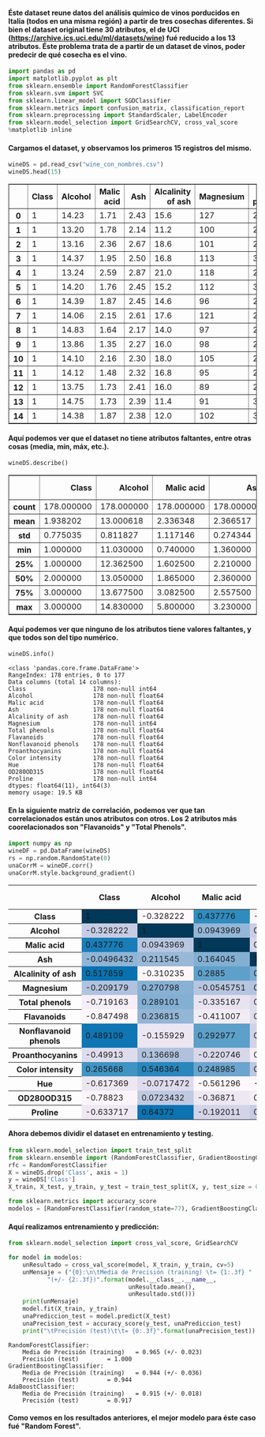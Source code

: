 
#### Éste dataset reune datos del análisis químico de vinos porducidos en Italia (todos en una misma región) a partir de tres cosechas diferentes. Si bien el dataset original tiene 30 atributos, el de UCI (https://archive.ics.uci.edu/ml/datasets/wine) fué reducido a los 13 atributos. Éste problema trata de a partir de un dataset de vinos, poder predecir de qué cosecha es el vino.


```python
import pandas as pd
import matplotlib.pyplot as plt
from sklearn.ensemble import RandomForestClassifier
from sklearn.svm import SVC
from sklearn.linear_model import SGDClassifier
from sklearn.metrics import confusion_matrix, classification_report
from sklearn.preprocessing import StandardScaler, LabelEncoder
from sklearn.model_selection import GridSearchCV, cross_val_score
%matplotlib inline
```

#### Cargamos el dataset, y observamos los primeros 15 registros del mismo.


```python
wineDS = pd.read_csv("wine_con_nombres.csv")
wineDS.head(15)
```




<div>
<style scoped>
    .dataframe tbody tr th:only-of-type {
        vertical-align: middle;
    }

    .dataframe tbody tr th {
        vertical-align: top;
    }

    .dataframe thead th {
        text-align: right;
    }
</style>
<table border="1" class="dataframe">
  <thead>
    <tr style="text-align: right;">
      <th></th>
      <th>Class</th>
      <th>Alcohol</th>
      <th>Malic acid</th>
      <th>Ash</th>
      <th>Alcalinity of ash</th>
      <th>Magnesium</th>
      <th>Total phenols</th>
      <th>Flavanoids</th>
      <th>Nonflavanoid phenols</th>
      <th>Proanthocyanins</th>
      <th>Color intensity</th>
      <th>Hue</th>
      <th>OD280OD315</th>
      <th>Proline</th>
    </tr>
  </thead>
  <tbody>
    <tr>
      <th>0</th>
      <td>1</td>
      <td>14.23</td>
      <td>1.71</td>
      <td>2.43</td>
      <td>15.6</td>
      <td>127</td>
      <td>2.80</td>
      <td>3.06</td>
      <td>0.28</td>
      <td>2.29</td>
      <td>5.64</td>
      <td>1.04</td>
      <td>3.92</td>
      <td>1065</td>
    </tr>
    <tr>
      <th>1</th>
      <td>1</td>
      <td>13.20</td>
      <td>1.78</td>
      <td>2.14</td>
      <td>11.2</td>
      <td>100</td>
      <td>2.65</td>
      <td>2.76</td>
      <td>0.26</td>
      <td>1.28</td>
      <td>4.38</td>
      <td>1.05</td>
      <td>3.40</td>
      <td>1050</td>
    </tr>
    <tr>
      <th>2</th>
      <td>1</td>
      <td>13.16</td>
      <td>2.36</td>
      <td>2.67</td>
      <td>18.6</td>
      <td>101</td>
      <td>2.80</td>
      <td>3.24</td>
      <td>0.30</td>
      <td>2.81</td>
      <td>5.68</td>
      <td>1.03</td>
      <td>3.17</td>
      <td>1185</td>
    </tr>
    <tr>
      <th>3</th>
      <td>1</td>
      <td>14.37</td>
      <td>1.95</td>
      <td>2.50</td>
      <td>16.8</td>
      <td>113</td>
      <td>3.85</td>
      <td>3.49</td>
      <td>0.24</td>
      <td>2.18</td>
      <td>7.80</td>
      <td>0.86</td>
      <td>3.45</td>
      <td>1480</td>
    </tr>
    <tr>
      <th>4</th>
      <td>1</td>
      <td>13.24</td>
      <td>2.59</td>
      <td>2.87</td>
      <td>21.0</td>
      <td>118</td>
      <td>2.80</td>
      <td>2.69</td>
      <td>0.39</td>
      <td>1.82</td>
      <td>4.32</td>
      <td>1.04</td>
      <td>2.93</td>
      <td>735</td>
    </tr>
    <tr>
      <th>5</th>
      <td>1</td>
      <td>14.20</td>
      <td>1.76</td>
      <td>2.45</td>
      <td>15.2</td>
      <td>112</td>
      <td>3.27</td>
      <td>3.39</td>
      <td>0.34</td>
      <td>1.97</td>
      <td>6.75</td>
      <td>1.05</td>
      <td>2.85</td>
      <td>1450</td>
    </tr>
    <tr>
      <th>6</th>
      <td>1</td>
      <td>14.39</td>
      <td>1.87</td>
      <td>2.45</td>
      <td>14.6</td>
      <td>96</td>
      <td>2.50</td>
      <td>2.52</td>
      <td>0.30</td>
      <td>1.98</td>
      <td>5.25</td>
      <td>1.02</td>
      <td>3.58</td>
      <td>1290</td>
    </tr>
    <tr>
      <th>7</th>
      <td>1</td>
      <td>14.06</td>
      <td>2.15</td>
      <td>2.61</td>
      <td>17.6</td>
      <td>121</td>
      <td>2.60</td>
      <td>2.51</td>
      <td>0.31</td>
      <td>1.25</td>
      <td>5.05</td>
      <td>1.06</td>
      <td>3.58</td>
      <td>1295</td>
    </tr>
    <tr>
      <th>8</th>
      <td>1</td>
      <td>14.83</td>
      <td>1.64</td>
      <td>2.17</td>
      <td>14.0</td>
      <td>97</td>
      <td>2.80</td>
      <td>2.98</td>
      <td>0.29</td>
      <td>1.98</td>
      <td>5.20</td>
      <td>1.08</td>
      <td>2.85</td>
      <td>1045</td>
    </tr>
    <tr>
      <th>9</th>
      <td>1</td>
      <td>13.86</td>
      <td>1.35</td>
      <td>2.27</td>
      <td>16.0</td>
      <td>98</td>
      <td>2.98</td>
      <td>3.15</td>
      <td>0.22</td>
      <td>1.85</td>
      <td>7.22</td>
      <td>1.01</td>
      <td>3.55</td>
      <td>1045</td>
    </tr>
    <tr>
      <th>10</th>
      <td>1</td>
      <td>14.10</td>
      <td>2.16</td>
      <td>2.30</td>
      <td>18.0</td>
      <td>105</td>
      <td>2.95</td>
      <td>3.32</td>
      <td>0.22</td>
      <td>2.38</td>
      <td>5.75</td>
      <td>1.25</td>
      <td>3.17</td>
      <td>1510</td>
    </tr>
    <tr>
      <th>11</th>
      <td>1</td>
      <td>14.12</td>
      <td>1.48</td>
      <td>2.32</td>
      <td>16.8</td>
      <td>95</td>
      <td>2.20</td>
      <td>2.43</td>
      <td>0.26</td>
      <td>1.57</td>
      <td>5.00</td>
      <td>1.17</td>
      <td>2.82</td>
      <td>1280</td>
    </tr>
    <tr>
      <th>12</th>
      <td>1</td>
      <td>13.75</td>
      <td>1.73</td>
      <td>2.41</td>
      <td>16.0</td>
      <td>89</td>
      <td>2.60</td>
      <td>2.76</td>
      <td>0.29</td>
      <td>1.81</td>
      <td>5.60</td>
      <td>1.15</td>
      <td>2.90</td>
      <td>1320</td>
    </tr>
    <tr>
      <th>13</th>
      <td>1</td>
      <td>14.75</td>
      <td>1.73</td>
      <td>2.39</td>
      <td>11.4</td>
      <td>91</td>
      <td>3.10</td>
      <td>3.69</td>
      <td>0.43</td>
      <td>2.81</td>
      <td>5.40</td>
      <td>1.25</td>
      <td>2.73</td>
      <td>1150</td>
    </tr>
    <tr>
      <th>14</th>
      <td>1</td>
      <td>14.38</td>
      <td>1.87</td>
      <td>2.38</td>
      <td>12.0</td>
      <td>102</td>
      <td>3.30</td>
      <td>3.64</td>
      <td>0.29</td>
      <td>2.96</td>
      <td>7.50</td>
      <td>1.20</td>
      <td>3.00</td>
      <td>1547</td>
    </tr>
  </tbody>
</table>
</div>



#### Aquí podemos ver que el dataset no tiene atributos faltantes, entre otras cosas (media, mín, máx, etc.). 


```python
wineDS.describe()
```




<div>
<style scoped>
    .dataframe tbody tr th:only-of-type {
        vertical-align: middle;
    }

    .dataframe tbody tr th {
        vertical-align: top;
    }

    .dataframe thead th {
        text-align: right;
    }
</style>
<table border="1" class="dataframe">
  <thead>
    <tr style="text-align: right;">
      <th></th>
      <th>Class</th>
      <th>Alcohol</th>
      <th>Malic acid</th>
      <th>Ash</th>
      <th>Alcalinity of ash</th>
      <th>Magnesium</th>
      <th>Total phenols</th>
      <th>Flavanoids</th>
      <th>Nonflavanoid phenols</th>
      <th>Proanthocyanins</th>
      <th>Color intensity</th>
      <th>Hue</th>
      <th>OD280OD315</th>
      <th>Proline</th>
    </tr>
  </thead>
  <tbody>
    <tr>
      <th>count</th>
      <td>178.000000</td>
      <td>178.000000</td>
      <td>178.000000</td>
      <td>178.000000</td>
      <td>178.000000</td>
      <td>178.000000</td>
      <td>178.000000</td>
      <td>178.000000</td>
      <td>178.000000</td>
      <td>178.000000</td>
      <td>178.000000</td>
      <td>178.000000</td>
      <td>178.000000</td>
      <td>178.000000</td>
    </tr>
    <tr>
      <th>mean</th>
      <td>1.938202</td>
      <td>13.000618</td>
      <td>2.336348</td>
      <td>2.366517</td>
      <td>19.494944</td>
      <td>99.741573</td>
      <td>2.295112</td>
      <td>2.029270</td>
      <td>0.361854</td>
      <td>1.590899</td>
      <td>5.058090</td>
      <td>0.957449</td>
      <td>2.611685</td>
      <td>746.893258</td>
    </tr>
    <tr>
      <th>std</th>
      <td>0.775035</td>
      <td>0.811827</td>
      <td>1.117146</td>
      <td>0.274344</td>
      <td>3.339564</td>
      <td>14.282484</td>
      <td>0.625851</td>
      <td>0.998859</td>
      <td>0.124453</td>
      <td>0.572359</td>
      <td>2.318286</td>
      <td>0.228572</td>
      <td>0.709990</td>
      <td>314.907474</td>
    </tr>
    <tr>
      <th>min</th>
      <td>1.000000</td>
      <td>11.030000</td>
      <td>0.740000</td>
      <td>1.360000</td>
      <td>10.600000</td>
      <td>70.000000</td>
      <td>0.980000</td>
      <td>0.340000</td>
      <td>0.130000</td>
      <td>0.410000</td>
      <td>1.280000</td>
      <td>0.480000</td>
      <td>1.270000</td>
      <td>278.000000</td>
    </tr>
    <tr>
      <th>25%</th>
      <td>1.000000</td>
      <td>12.362500</td>
      <td>1.602500</td>
      <td>2.210000</td>
      <td>17.200000</td>
      <td>88.000000</td>
      <td>1.742500</td>
      <td>1.205000</td>
      <td>0.270000</td>
      <td>1.250000</td>
      <td>3.220000</td>
      <td>0.782500</td>
      <td>1.937500</td>
      <td>500.500000</td>
    </tr>
    <tr>
      <th>50%</th>
      <td>2.000000</td>
      <td>13.050000</td>
      <td>1.865000</td>
      <td>2.360000</td>
      <td>19.500000</td>
      <td>98.000000</td>
      <td>2.355000</td>
      <td>2.135000</td>
      <td>0.340000</td>
      <td>1.555000</td>
      <td>4.690000</td>
      <td>0.965000</td>
      <td>2.780000</td>
      <td>673.500000</td>
    </tr>
    <tr>
      <th>75%</th>
      <td>3.000000</td>
      <td>13.677500</td>
      <td>3.082500</td>
      <td>2.557500</td>
      <td>21.500000</td>
      <td>107.000000</td>
      <td>2.800000</td>
      <td>2.875000</td>
      <td>0.437500</td>
      <td>1.950000</td>
      <td>6.200000</td>
      <td>1.120000</td>
      <td>3.170000</td>
      <td>985.000000</td>
    </tr>
    <tr>
      <th>max</th>
      <td>3.000000</td>
      <td>14.830000</td>
      <td>5.800000</td>
      <td>3.230000</td>
      <td>30.000000</td>
      <td>162.000000</td>
      <td>3.880000</td>
      <td>5.080000</td>
      <td>0.660000</td>
      <td>3.580000</td>
      <td>13.000000</td>
      <td>1.710000</td>
      <td>4.000000</td>
      <td>1680.000000</td>
    </tr>
  </tbody>
</table>
</div>



#### Aquí podemos ver que ninguno de los atributos tiene valores faltantes, y que todos son del tipo numérico.


```python
wineDS.info()
```

    <class 'pandas.core.frame.DataFrame'>
    RangeIndex: 178 entries, 0 to 177
    Data columns (total 14 columns):
    Class                   178 non-null int64
    Alcohol                 178 non-null float64
    Malic acid              178 non-null float64
    Ash                     178 non-null float64
    Alcalinity of ash       178 non-null float64
    Magnesium               178 non-null int64
    Total phenols           178 non-null float64
    Flavanoids              178 non-null float64
    Nonflavanoid phenols    178 non-null float64
    Proanthocyanins         178 non-null float64
    Color intensity         178 non-null float64
    Hue                     178 non-null float64
    OD280OD315              178 non-null float64
    Proline                 178 non-null int64
    dtypes: float64(11), int64(3)
    memory usage: 19.5 KB
    

#### En la siguiente matriz de correlación, podemos ver que tan correlacionados están unos atributos con otros. Los 2 atributos más coorelacionados son "Flavanoids" y "Total Phenols". 


```python
import numpy as np
wineDF = pd.DataFrame(wineDS)
rs = np.random.RandomState(0)
unaCorrM = wineDF.corr()
unaCorrM.style.background_gradient()
```




<style  type="text/css" >
    #T_48b9f730_eb91_11e8_a49f_9eb6d0674055row0_col0 {
            background-color:  #023858;
        }    #T_48b9f730_eb91_11e8_a49f_9eb6d0674055row0_col1 {
            background-color:  #fff7fb;
        }    #T_48b9f730_eb91_11e8_a49f_9eb6d0674055row0_col2 {
            background-color:  #308cbe;
        }    #T_48b9f730_eb91_11e8_a49f_9eb6d0674055row0_col3 {
            background-color:  #fcf4fa;
        }    #T_48b9f730_eb91_11e8_a49f_9eb6d0674055row0_col4 {
            background-color:  #2685bb;
        }    #T_48b9f730_eb91_11e8_a49f_9eb6d0674055row0_col5 {
            background-color:  #faf2f8;
        }    #T_48b9f730_eb91_11e8_a49f_9eb6d0674055row0_col6 {
            background-color:  #fff7fb;
        }    #T_48b9f730_eb91_11e8_a49f_9eb6d0674055row0_col7 {
            background-color:  #fff7fb;
        }    #T_48b9f730_eb91_11e8_a49f_9eb6d0674055row0_col8 {
            background-color:  #2685bb;
        }    #T_48b9f730_eb91_11e8_a49f_9eb6d0674055row0_col9 {
            background-color:  #fff7fb;
        }    #T_48b9f730_eb91_11e8_a49f_9eb6d0674055row0_col10 {
            background-color:  #6ba5cd;
        }    #T_48b9f730_eb91_11e8_a49f_9eb6d0674055row0_col11 {
            background-color:  #fff7fb;
        }    #T_48b9f730_eb91_11e8_a49f_9eb6d0674055row0_col12 {
            background-color:  #fff7fb;
        }    #T_48b9f730_eb91_11e8_a49f_9eb6d0674055row0_col13 {
            background-color:  #fff7fb;
        }    #T_48b9f730_eb91_11e8_a49f_9eb6d0674055row1_col0 {
            background-color:  #c6cce3;
        }    #T_48b9f730_eb91_11e8_a49f_9eb6d0674055row1_col1 {
            background-color:  #023858;
        }    #T_48b9f730_eb91_11e8_a49f_9eb6d0674055row1_col2 {
            background-color:  #94b6d7;
        }    #T_48b9f730_eb91_11e8_a49f_9eb6d0674055row1_col3 {
            background-color:  #cacee5;
        }    #T_48b9f730_eb91_11e8_a49f_9eb6d0674055row1_col4 {
            background-color:  #f1ebf5;
        }    #T_48b9f730_eb91_11e8_a49f_9eb6d0674055row1_col5 {
            background-color:  #94b6d7;
        }    #T_48b9f730_eb91_11e8_a49f_9eb6d0674055row1_col6 {
            background-color:  #4897c4;
        }    #T_48b9f730_eb91_11e8_a49f_9eb6d0674055row1_col7 {
            background-color:  #4897c4;
        }    #T_48b9f730_eb91_11e8_a49f_9eb6d0674055row1_col8 {
            background-color:  #d1d2e6;
        }    #T_48b9f730_eb91_11e8_a49f_9eb6d0674055row1_col9 {
            background-color:  #93b5d6;
        }    #T_48b9f730_eb91_11e8_a49f_9eb6d0674055row1_col10 {
            background-color:  #187cb6;
        }    #T_48b9f730_eb91_11e8_a49f_9eb6d0674055row1_col11 {
            background-color:  #b3c3de;
        }    #T_48b9f730_eb91_11e8_a49f_9eb6d0674055row1_col12 {
            background-color:  #7bacd1;
        }    #T_48b9f730_eb91_11e8_a49f_9eb6d0674055row1_col13 {
            background-color:  #056aa6;
        }    #T_48b9f730_eb91_11e8_a49f_9eb6d0674055row2_col0 {
            background-color:  #197db7;
        }    #T_48b9f730_eb91_11e8_a49f_9eb6d0674055row2_col1 {
            background-color:  #b9c6e0;
        }    #T_48b9f730_eb91_11e8_a49f_9eb6d0674055row2_col2 {
            background-color:  #023858;
        }    #T_48b9f730_eb91_11e8_a49f_9eb6d0674055row2_col3 {
            background-color:  #d7d6e9;
        }    #T_48b9f730_eb91_11e8_a49f_9eb6d0674055row2_col4 {
            background-color:  #71a8ce;
        }    #T_48b9f730_eb91_11e8_a49f_9eb6d0674055row2_col5 {
            background-color:  #e4e1ef;
        }    #T_48b9f730_eb91_11e8_a49f_9eb6d0674055row2_col6 {
            background-color:  #d6d6e9;
        }    #T_48b9f730_eb91_11e8_a49f_9eb6d0674055row2_col7 {
            background-color:  #d3d4e7;
        }    #T_48b9f730_eb91_11e8_a49f_9eb6d0674055row2_col8 {
            background-color:  #60a1ca;
        }    #T_48b9f730_eb91_11e8_a49f_9eb6d0674055row2_col9 {
            background-color:  #dfddec;
        }    #T_48b9f730_eb91_11e8_a49f_9eb6d0674055row2_col10 {
            background-color:  #71a8ce;
        }    #T_48b9f730_eb91_11e8_a49f_9eb6d0674055row2_col11 {
            background-color:  #faf3f9;
        }    #T_48b9f730_eb91_11e8_a49f_9eb6d0674055row2_col12 {
            background-color:  #d3d4e7;
        }    #T_48b9f730_eb91_11e8_a49f_9eb6d0674055row2_col13 {
            background-color:  #c9cee4;
        }    #T_48b9f730_eb91_11e8_a49f_9eb6d0674055row3_col0 {
            background-color:  #8fb4d6;
        }    #T_48b9f730_eb91_11e8_a49f_9eb6d0674055row3_col1 {
            background-color:  #99b8d8;
        }    #T_48b9f730_eb91_11e8_a49f_9eb6d0674055row3_col2 {
            background-color:  #83afd3;
        }    #T_48b9f730_eb91_11e8_a49f_9eb6d0674055row3_col3 {
            background-color:  #023858;
        }    #T_48b9f730_eb91_11e8_a49f_9eb6d0674055row3_col4 {
            background-color:  #3b92c1;
        }    #T_48b9f730_eb91_11e8_a49f_9eb6d0674055row3_col5 {
            background-color:  #8fb4d6;
        }    #T_48b9f730_eb91_11e8_a49f_9eb6d0674055row3_col6 {
            background-color:  #76aad0;
        }    #T_48b9f730_eb91_11e8_a49f_9eb6d0674055row3_col7 {
            background-color:  #69a5cc;
        }    #T_48b9f730_eb91_11e8_a49f_9eb6d0674055row3_col8 {
            background-color:  #80aed2;
        }    #T_48b9f730_eb91_11e8_a49f_9eb6d0674055row3_col9 {
            background-color:  #b3c3de;
        }    #T_48b9f730_eb91_11e8_a49f_9eb6d0674055row3_col10 {
            background-color:  #6da6cd;
        }    #T_48b9f730_eb91_11e8_a49f_9eb6d0674055row3_col11 {
            background-color:  #b4c4df;
        }    #T_48b9f730_eb91_11e8_a49f_9eb6d0674055row3_col12 {
            background-color:  #8bb2d4;
        }    #T_48b9f730_eb91_11e8_a49f_9eb6d0674055row3_col13 {
            background-color:  #67a4cc;
        }    #T_48b9f730_eb91_11e8_a49f_9eb6d0674055row4_col0 {
            background-color:  #0872b1;
        }    #T_48b9f730_eb91_11e8_a49f_9eb6d0674055row4_col1 {
            background-color:  #fdf5fa;
        }    #T_48b9f730_eb91_11e8_a49f_9eb6d0674055row4_col2 {
            background-color:  #5ea0ca;
        }    #T_48b9f730_eb91_11e8_a49f_9eb6d0674055row4_col3 {
            background-color:  #7bacd1;
        }    #T_48b9f730_eb91_11e8_a49f_9eb6d0674055row4_col4 {
            background-color:  #023858;
        }    #T_48b9f730_eb91_11e8_a49f_9eb6d0674055row4_col5 {
            background-color:  #e9e5f1;
        }    #T_48b9f730_eb91_11e8_a49f_9eb6d0674055row4_col6 {
            background-color:  #d4d4e8;
        }    #T_48b9f730_eb91_11e8_a49f_9eb6d0674055row4_col7 {
            background-color:  #cacee5;
        }    #T_48b9f730_eb91_11e8_a49f_9eb6d0674055row4_col8 {
            background-color:  #4a98c5;
        }    #T_48b9f730_eb91_11e8_a49f_9eb6d0674055row4_col9 {
            background-color:  #dbdaeb;
        }    #T_48b9f730_eb91_11e8_a49f_9eb6d0674055row4_col10 {
            background-color:  #adc1dd;
        }    #T_48b9f730_eb91_11e8_a49f_9eb6d0674055row4_col11 {
            background-color:  #d9d8ea;
        }    #T_48b9f730_eb91_11e8_a49f_9eb6d0674055row4_col12 {
            background-color:  #c4cbe3;
        }    #T_48b9f730_eb91_11e8_a49f_9eb6d0674055row4_col13 {
            background-color:  #ede8f3;
        }    #T_48b9f730_eb91_11e8_a49f_9eb6d0674055row5_col0 {
            background-color:  #b0c2de;
        }    #T_48b9f730_eb91_11e8_a49f_9eb6d0674055row5_col1 {
            background-color:  #88b1d4;
        }    #T_48b9f730_eb91_11e8_a49f_9eb6d0674055row5_col2 {
            background-color:  #b7c5df;
        }    #T_48b9f730_eb91_11e8_a49f_9eb6d0674055row5_col3 {
            background-color:  #b3c3de;
        }    #T_48b9f730_eb91_11e8_a49f_9eb6d0674055row5_col4 {
            background-color:  #d1d2e6;
        }    #T_48b9f730_eb91_11e8_a49f_9eb6d0674055row5_col5 {
            background-color:  #023858;
        }    #T_48b9f730_eb91_11e8_a49f_9eb6d0674055row5_col6 {
            background-color:  #5ea0ca;
        }    #T_48b9f730_eb91_11e8_a49f_9eb6d0674055row5_col7 {
            background-color:  #549cc7;
        }    #T_48b9f730_eb91_11e8_a49f_9eb6d0674055row5_col8 {
            background-color:  #e0dded;
        }    #T_48b9f730_eb91_11e8_a49f_9eb6d0674055row5_col9 {
            background-color:  #78abd0;
        }    #T_48b9f730_eb91_11e8_a49f_9eb6d0674055row5_col10 {
            background-color:  #7eadd1;
        }    #T_48b9f730_eb91_11e8_a49f_9eb6d0674055row5_col11 {
            background-color:  #96b6d7;
        }    #T_48b9f730_eb91_11e8_a49f_9eb6d0674055row5_col12 {
            background-color:  #7dacd1;
        }    #T_48b9f730_eb91_11e8_a49f_9eb6d0674055row5_col13 {
            background-color:  #358fc0;
        }    #T_48b9f730_eb91_11e8_a49f_9eb6d0674055row6_col0 {
            background-color:  #f5eef6;
        }    #T_48b9f730_eb91_11e8_a49f_9eb6d0674055row6_col1 {
            background-color:  #83afd3;
        }    #T_48b9f730_eb91_11e8_a49f_9eb6d0674055row6_col2 {
            background-color:  #e7e3f0;
        }    #T_48b9f730_eb91_11e8_a49f_9eb6d0674055row6_col3 {
            background-color:  #dedcec;
        }    #T_48b9f730_eb91_11e8_a49f_9eb6d0674055row6_col4 {
            background-color:  #f2ecf5;
        }    #T_48b9f730_eb91_11e8_a49f_9eb6d0674055row6_col5 {
            background-color:  #a7bddb;
        }    #T_48b9f730_eb91_11e8_a49f_9eb6d0674055row6_col6 {
            background-color:  #023858;
        }    #T_48b9f730_eb91_11e8_a49f_9eb6d0674055row6_col7 {
            background-color:  #034b76;
        }    #T_48b9f730_eb91_11e8_a49f_9eb6d0674055row6_col8 {
            background-color:  #f7f0f7;
        }    #T_48b9f730_eb91_11e8_a49f_9eb6d0674055row6_col9 {
            background-color:  #0872b1;
        }    #T_48b9f730_eb91_11e8_a49f_9eb6d0674055row6_col10 {
            background-color:  #bdc8e1;
        }    #T_48b9f730_eb91_11e8_a49f_9eb6d0674055row6_col11 {
            background-color:  #2c89bd;
        }    #T_48b9f730_eb91_11e8_a49f_9eb6d0674055row6_col12 {
            background-color:  #046198;
        }    #T_48b9f730_eb91_11e8_a49f_9eb6d0674055row6_col13 {
            background-color:  #1b7eb7;
        }    #T_48b9f730_eb91_11e8_a49f_9eb6d0674055row7_col0 {
            background-color:  #fff7fb;
        }    #T_48b9f730_eb91_11e8_a49f_9eb6d0674055row7_col1 {
            background-color:  #93b5d6;
        }    #T_48b9f730_eb91_11e8_a49f_9eb6d0674055row7_col2 {
            background-color:  #f1ebf4;
        }    #T_48b9f730_eb91_11e8_a49f_9eb6d0674055row7_col3 {
            background-color:  #e0deed;
        }    #T_48b9f730_eb91_11e8_a49f_9eb6d0674055row7_col4 {
            background-color:  #f6eff7;
        }    #T_48b9f730_eb91_11e8_a49f_9eb6d0674055row7_col5 {
            background-color:  #abbfdc;
        }    #T_48b9f730_eb91_11e8_a49f_9eb6d0674055row7_col6 {
            background-color:  #034d79;
        }    #T_48b9f730_eb91_11e8_a49f_9eb6d0674055row7_col7 {
            background-color:  #023858;
        }    #T_48b9f730_eb91_11e8_a49f_9eb6d0674055row7_col8 {
            background-color:  #fff7fb;
        }    #T_48b9f730_eb91_11e8_a49f_9eb6d0674055row7_col9 {
            background-color:  #056dab;
        }    #T_48b9f730_eb91_11e8_a49f_9eb6d0674055row7_col10 {
            background-color:  #d5d5e8;
        }    #T_48b9f730_eb91_11e8_a49f_9eb6d0674055row7_col11 {
            background-color:  #1278b4;
        }    #T_48b9f730_eb91_11e8_a49f_9eb6d0674055row7_col12 {
            background-color:  #04588a;
        }    #T_48b9f730_eb91_11e8_a49f_9eb6d0674055row7_col13 {
            background-color:  #1c7fb8;
        }    #T_48b9f730_eb91_11e8_a49f_9eb6d0674055row8_col0 {
            background-color:  #0f76b3;
        }    #T_48b9f730_eb91_11e8_a49f_9eb6d0674055row8_col1 {
            background-color:  #ebe6f2;
        }    #T_48b9f730_eb91_11e8_a49f_9eb6d0674055row8_col2 {
            background-color:  #5c9fc9;
        }    #T_48b9f730_eb91_11e8_a49f_9eb6d0674055row8_col3 {
            background-color:  #d2d2e7;
        }    #T_48b9f730_eb91_11e8_a49f_9eb6d0674055row8_col4 {
            background-color:  #589ec8;
        }    #T_48b9f730_eb91_11e8_a49f_9eb6d0674055row8_col5 {
            background-color:  #fff7fb;
        }    #T_48b9f730_eb91_11e8_a49f_9eb6d0674055row8_col6 {
            background-color:  #e5e1ef;
        }    #T_48b9f730_eb91_11e8_a49f_9eb6d0674055row8_col7 {
            background-color:  #e3e0ee;
        }    #T_48b9f730_eb91_11e8_a49f_9eb6d0674055row8_col8 {
            background-color:  #023858;
        }    #T_48b9f730_eb91_11e8_a49f_9eb6d0674055row8_col9 {
            background-color:  #f2ecf5;
        }    #T_48b9f730_eb91_11e8_a49f_9eb6d0674055row8_col10 {
            background-color:  #8eb3d5;
        }    #T_48b9f730_eb91_11e8_a49f_9eb6d0674055row8_col11 {
            background-color:  #d7d6e9;
        }    #T_48b9f730_eb91_11e8_a49f_9eb6d0674055row8_col12 {
            background-color:  #e5e1ef;
        }    #T_48b9f730_eb91_11e8_a49f_9eb6d0674055row8_col13 {
            background-color:  #dcdaeb;
        }    #T_48b9f730_eb91_11e8_a49f_9eb6d0674055row9_col0 {
            background-color:  #dedcec;
        }    #T_48b9f730_eb91_11e8_a49f_9eb6d0674055row9_col1 {
            background-color:  #afc1dd;
        }    #T_48b9f730_eb91_11e8_a49f_9eb6d0674055row9_col2 {
            background-color:  #d8d7e9;
        }    #T_48b9f730_eb91_11e8_a49f_9eb6d0674055row9_col3 {
            background-color:  #f3edf5;
        }    #T_48b9f730_eb91_11e8_a49f_9eb6d0674055row9_col4 {
            background-color:  #e2dfee;
        }    #T_48b9f730_eb91_11e8_a49f_9eb6d0674055row9_col5 {
            background-color:  #9fbad9;
        }    #T_48b9f730_eb91_11e8_a49f_9eb6d0674055row9_col6 {
            background-color:  #056ba9;
        }    #T_48b9f730_eb91_11e8_a49f_9eb6d0674055row9_col7 {
            background-color:  #05659f;
        }    #T_48b9f730_eb91_11e8_a49f_9eb6d0674055row9_col8 {
            background-color:  #eee9f3;
        }    #T_48b9f730_eb91_11e8_a49f_9eb6d0674055row9_col9 {
            background-color:  #023858;
        }    #T_48b9f730_eb91_11e8_a49f_9eb6d0674055row9_col10 {
            background-color:  #b7c5df;
        }    #T_48b9f730_eb91_11e8_a49f_9eb6d0674055row9_col11 {
            background-color:  #549cc7;
        }    #T_48b9f730_eb91_11e8_a49f_9eb6d0674055row9_col12 {
            background-color:  #0c74b2;
        }    #T_48b9f730_eb91_11e8_a49f_9eb6d0674055row9_col13 {
            background-color:  #4697c4;
        }    #T_48b9f730_eb91_11e8_a49f_9eb6d0674055row10_col0 {
            background-color:  #4094c3;
        }    #T_48b9f730_eb91_11e8_a49f_9eb6d0674055row10_col1 {
            background-color:  #2987bc;
        }    #T_48b9f730_eb91_11e8_a49f_9eb6d0674055row10_col2 {
            background-color:  #6ba5cd;
        }    #T_48b9f730_eb91_11e8_a49f_9eb6d0674055row10_col3 {
            background-color:  #bcc7e1;
        }    #T_48b9f730_eb91_11e8_a49f_9eb6d0674055row10_col4 {
            background-color:  #b9c6e0;
        }    #T_48b9f730_eb91_11e8_a49f_9eb6d0674055row10_col5 {
            background-color:  #abbfdc;
        }    #T_48b9f730_eb91_11e8_a49f_9eb6d0674055row10_col6 {
            background-color:  #a2bcda;
        }    #T_48b9f730_eb91_11e8_a49f_9eb6d0674055row10_col7 {
            background-color:  #a9bfdc;
        }    #T_48b9f730_eb91_11e8_a49f_9eb6d0674055row10_col8 {
            background-color:  #8cb3d5;
        }    #T_48b9f730_eb91_11e8_a49f_9eb6d0674055row10_col9 {
            background-color:  #bbc7e0;
        }    #T_48b9f730_eb91_11e8_a49f_9eb6d0674055row10_col10 {
            background-color:  #023858;
        }    #T_48b9f730_eb91_11e8_a49f_9eb6d0674055row10_col11 {
            background-color:  #f6eff7;
        }    #T_48b9f730_eb91_11e8_a49f_9eb6d0674055row10_col12 {
            background-color:  #dbdaeb;
        }    #T_48b9f730_eb91_11e8_a49f_9eb6d0674055row10_col13 {
            background-color:  #4c99c5;
        }    #T_48b9f730_eb91_11e8_a49f_9eb6d0674055row11_col0 {
            background-color:  #ede7f2;
        }    #T_48b9f730_eb91_11e8_a49f_9eb6d0674055row11_col1 {
            background-color:  #dddbec;
        }    #T_48b9f730_eb91_11e8_a49f_9eb6d0674055row11_col2 {
            background-color:  #fff7fb;
        }    #T_48b9f730_eb91_11e8_a49f_9eb6d0674055row11_col3 {
            background-color:  #fff7fb;
        }    #T_48b9f730_eb91_11e8_a49f_9eb6d0674055row11_col4 {
            background-color:  #eee8f3;
        }    #T_48b9f730_eb91_11e8_a49f_9eb6d0674055row11_col5 {
            background-color:  #d1d2e6;
        }    #T_48b9f730_eb91_11e8_a49f_9eb6d0674055row11_col6 {
            background-color:  #2484ba;
        }    #T_48b9f730_eb91_11e8_a49f_9eb6d0674055row11_col7 {
            background-color:  #056faf;
        }    #T_48b9f730_eb91_11e8_a49f_9eb6d0674055row11_col8 {
            background-color:  #e0deed;
        }    #T_48b9f730_eb91_11e8_a49f_9eb6d0674055row11_col9 {
            background-color:  #65a3cb;
        }    #T_48b9f730_eb91_11e8_a49f_9eb6d0674055row11_col10 {
            background-color:  #fff7fb;
        }    #T_48b9f730_eb91_11e8_a49f_9eb6d0674055row11_col11 {
            background-color:  #023858;
        }    #T_48b9f730_eb91_11e8_a49f_9eb6d0674055row11_col12 {
            background-color:  #056fae;
        }    #T_48b9f730_eb91_11e8_a49f_9eb6d0674055row11_col13 {
            background-color:  #63a2cb;
        }    #T_48b9f730_eb91_11e8_a49f_9eb6d0674055row12_col0 {
            background-color:  #faf3f9;
        }    #T_48b9f730_eb91_11e8_a49f_9eb6d0674055row12_col1 {
            background-color:  #bfc9e1;
        }    #T_48b9f730_eb91_11e8_a49f_9eb6d0674055row12_col2 {
            background-color:  #ede7f2;
        }    #T_48b9f730_eb91_11e8_a49f_9eb6d0674055row12_col3 {
            background-color:  #f4eef6;
        }    #T_48b9f730_eb91_11e8_a49f_9eb6d0674055row12_col4 {
            background-color:  #eee8f3;
        }    #T_48b9f730_eb91_11e8_a49f_9eb6d0674055row12_col5 {
            background-color:  #ced0e6;
        }    #T_48b9f730_eb91_11e8_a49f_9eb6d0674055row12_col6 {
            background-color:  #04629a;
        }    #T_48b9f730_eb91_11e8_a49f_9eb6d0674055row12_col7 {
            background-color:  #045788;
        }    #T_48b9f730_eb91_11e8_a49f_9eb6d0674055row12_col8 {
            background-color:  #fcf4fa;
        }    #T_48b9f730_eb91_11e8_a49f_9eb6d0674055row12_col9 {
            background-color:  #2182b9;
        }    #T_48b9f730_eb91_11e8_a49f_9eb6d0674055row12_col10 {
            background-color:  #f6eff7;
        }    #T_48b9f730_eb91_11e8_a49f_9eb6d0674055row12_col11 {
            background-color:  #0c74b2;
        }    #T_48b9f730_eb91_11e8_a49f_9eb6d0674055row12_col12 {
            background-color:  #023858;
        }    #T_48b9f730_eb91_11e8_a49f_9eb6d0674055row12_col13 {
            background-color:  #4c99c5;
        }    #T_48b9f730_eb91_11e8_a49f_9eb6d0674055row13_col0 {
            background-color:  #eee8f3;
        }    #T_48b9f730_eb91_11e8_a49f_9eb6d0674055row13_col1 {
            background-color:  #0c74b2;
        }    #T_48b9f730_eb91_11e8_a49f_9eb6d0674055row13_col2 {
            background-color:  #d3d4e7;
        }    #T_48b9f730_eb91_11e8_a49f_9eb6d0674055row13_col3 {
            background-color:  #c6cce3;
        }    #T_48b9f730_eb91_11e8_a49f_9eb6d0674055row13_col4 {
            background-color:  #fff7fb;
        }    #T_48b9f730_eb91_11e8_a49f_9eb6d0674055row13_col5 {
            background-color:  #6ba5cd;
        }    #T_48b9f730_eb91_11e8_a49f_9eb6d0674055row13_col6 {
            background-color:  #157ab5;
        }    #T_48b9f730_eb91_11e8_a49f_9eb6d0674055row13_col7 {
            background-color:  #0f76b3;
        }    #T_48b9f730_eb91_11e8_a49f_9eb6d0674055row13_col8 {
            background-color:  #e7e3f0;
        }    #T_48b9f730_eb91_11e8_a49f_9eb6d0674055row13_col9 {
            background-color:  #5a9ec9;
        }    #T_48b9f730_eb91_11e8_a49f_9eb6d0674055row13_col10 {
            background-color:  #5c9fc9;
        }    #T_48b9f730_eb91_11e8_a49f_9eb6d0674055row13_col11 {
            background-color:  #65a3cb;
        }    #T_48b9f730_eb91_11e8_a49f_9eb6d0674055row13_col12 {
            background-color:  #3b92c1;
        }    #T_48b9f730_eb91_11e8_a49f_9eb6d0674055row13_col13 {
            background-color:  #023858;
        }</style>  
<table id="T_48b9f730_eb91_11e8_a49f_9eb6d0674055" > 
<thead>    <tr> 
        <th class="blank level0" ></th> 
        <th class="col_heading level0 col0" >Class</th> 
        <th class="col_heading level0 col1" >Alcohol</th> 
        <th class="col_heading level0 col2" >Malic acid</th> 
        <th class="col_heading level0 col3" >Ash</th> 
        <th class="col_heading level0 col4" >Alcalinity of ash</th> 
        <th class="col_heading level0 col5" >Magnesium</th> 
        <th class="col_heading level0 col6" >Total phenols</th> 
        <th class="col_heading level0 col7" >Flavanoids</th> 
        <th class="col_heading level0 col8" >Nonflavanoid phenols</th> 
        <th class="col_heading level0 col9" >Proanthocyanins</th> 
        <th class="col_heading level0 col10" >Color intensity</th> 
        <th class="col_heading level0 col11" >Hue</th> 
        <th class="col_heading level0 col12" >OD280OD315</th> 
        <th class="col_heading level0 col13" >Proline</th> 
    </tr></thead> 
<tbody>    <tr> 
        <th id="T_48b9f730_eb91_11e8_a49f_9eb6d0674055level0_row0" class="row_heading level0 row0" >Class</th> 
        <td id="T_48b9f730_eb91_11e8_a49f_9eb6d0674055row0_col0" class="data row0 col0" >1</td> 
        <td id="T_48b9f730_eb91_11e8_a49f_9eb6d0674055row0_col1" class="data row0 col1" >-0.328222</td> 
        <td id="T_48b9f730_eb91_11e8_a49f_9eb6d0674055row0_col2" class="data row0 col2" >0.437776</td> 
        <td id="T_48b9f730_eb91_11e8_a49f_9eb6d0674055row0_col3" class="data row0 col3" >-0.0496432</td> 
        <td id="T_48b9f730_eb91_11e8_a49f_9eb6d0674055row0_col4" class="data row0 col4" >0.517859</td> 
        <td id="T_48b9f730_eb91_11e8_a49f_9eb6d0674055row0_col5" class="data row0 col5" >-0.209179</td> 
        <td id="T_48b9f730_eb91_11e8_a49f_9eb6d0674055row0_col6" class="data row0 col6" >-0.719163</td> 
        <td id="T_48b9f730_eb91_11e8_a49f_9eb6d0674055row0_col7" class="data row0 col7" >-0.847498</td> 
        <td id="T_48b9f730_eb91_11e8_a49f_9eb6d0674055row0_col8" class="data row0 col8" >0.489109</td> 
        <td id="T_48b9f730_eb91_11e8_a49f_9eb6d0674055row0_col9" class="data row0 col9" >-0.49913</td> 
        <td id="T_48b9f730_eb91_11e8_a49f_9eb6d0674055row0_col10" class="data row0 col10" >0.265668</td> 
        <td id="T_48b9f730_eb91_11e8_a49f_9eb6d0674055row0_col11" class="data row0 col11" >-0.617369</td> 
        <td id="T_48b9f730_eb91_11e8_a49f_9eb6d0674055row0_col12" class="data row0 col12" >-0.78823</td> 
        <td id="T_48b9f730_eb91_11e8_a49f_9eb6d0674055row0_col13" class="data row0 col13" >-0.633717</td> 
    </tr>    <tr> 
        <th id="T_48b9f730_eb91_11e8_a49f_9eb6d0674055level0_row1" class="row_heading level0 row1" >Alcohol</th> 
        <td id="T_48b9f730_eb91_11e8_a49f_9eb6d0674055row1_col0" class="data row1 col0" >-0.328222</td> 
        <td id="T_48b9f730_eb91_11e8_a49f_9eb6d0674055row1_col1" class="data row1 col1" >1</td> 
        <td id="T_48b9f730_eb91_11e8_a49f_9eb6d0674055row1_col2" class="data row1 col2" >0.0943969</td> 
        <td id="T_48b9f730_eb91_11e8_a49f_9eb6d0674055row1_col3" class="data row1 col3" >0.211545</td> 
        <td id="T_48b9f730_eb91_11e8_a49f_9eb6d0674055row1_col4" class="data row1 col4" >-0.310235</td> 
        <td id="T_48b9f730_eb91_11e8_a49f_9eb6d0674055row1_col5" class="data row1 col5" >0.270798</td> 
        <td id="T_48b9f730_eb91_11e8_a49f_9eb6d0674055row1_col6" class="data row1 col6" >0.289101</td> 
        <td id="T_48b9f730_eb91_11e8_a49f_9eb6d0674055row1_col7" class="data row1 col7" >0.236815</td> 
        <td id="T_48b9f730_eb91_11e8_a49f_9eb6d0674055row1_col8" class="data row1 col8" >-0.155929</td> 
        <td id="T_48b9f730_eb91_11e8_a49f_9eb6d0674055row1_col9" class="data row1 col9" >0.136698</td> 
        <td id="T_48b9f730_eb91_11e8_a49f_9eb6d0674055row1_col10" class="data row1 col10" >0.546364</td> 
        <td id="T_48b9f730_eb91_11e8_a49f_9eb6d0674055row1_col11" class="data row1 col11" >-0.0717472</td> 
        <td id="T_48b9f730_eb91_11e8_a49f_9eb6d0674055row1_col12" class="data row1 col12" >0.0723432</td> 
        <td id="T_48b9f730_eb91_11e8_a49f_9eb6d0674055row1_col13" class="data row1 col13" >0.64372</td> 
    </tr>    <tr> 
        <th id="T_48b9f730_eb91_11e8_a49f_9eb6d0674055level0_row2" class="row_heading level0 row2" >Malic acid</th> 
        <td id="T_48b9f730_eb91_11e8_a49f_9eb6d0674055row2_col0" class="data row2 col0" >0.437776</td> 
        <td id="T_48b9f730_eb91_11e8_a49f_9eb6d0674055row2_col1" class="data row2 col1" >0.0943969</td> 
        <td id="T_48b9f730_eb91_11e8_a49f_9eb6d0674055row2_col2" class="data row2 col2" >1</td> 
        <td id="T_48b9f730_eb91_11e8_a49f_9eb6d0674055row2_col3" class="data row2 col3" >0.164045</td> 
        <td id="T_48b9f730_eb91_11e8_a49f_9eb6d0674055row2_col4" class="data row2 col4" >0.2885</td> 
        <td id="T_48b9f730_eb91_11e8_a49f_9eb6d0674055row2_col5" class="data row2 col5" >-0.0545751</td> 
        <td id="T_48b9f730_eb91_11e8_a49f_9eb6d0674055row2_col6" class="data row2 col6" >-0.335167</td> 
        <td id="T_48b9f730_eb91_11e8_a49f_9eb6d0674055row2_col7" class="data row2 col7" >-0.411007</td> 
        <td id="T_48b9f730_eb91_11e8_a49f_9eb6d0674055row2_col8" class="data row2 col8" >0.292977</td> 
        <td id="T_48b9f730_eb91_11e8_a49f_9eb6d0674055row2_col9" class="data row2 col9" >-0.220746</td> 
        <td id="T_48b9f730_eb91_11e8_a49f_9eb6d0674055row2_col10" class="data row2 col10" >0.248985</td> 
        <td id="T_48b9f730_eb91_11e8_a49f_9eb6d0674055row2_col11" class="data row2 col11" >-0.561296</td> 
        <td id="T_48b9f730_eb91_11e8_a49f_9eb6d0674055row2_col12" class="data row2 col12" >-0.36871</td> 
        <td id="T_48b9f730_eb91_11e8_a49f_9eb6d0674055row2_col13" class="data row2 col13" >-0.192011</td> 
    </tr>    <tr> 
        <th id="T_48b9f730_eb91_11e8_a49f_9eb6d0674055level0_row3" class="row_heading level0 row3" >Ash</th> 
        <td id="T_48b9f730_eb91_11e8_a49f_9eb6d0674055row3_col0" class="data row3 col0" >-0.0496432</td> 
        <td id="T_48b9f730_eb91_11e8_a49f_9eb6d0674055row3_col1" class="data row3 col1" >0.211545</td> 
        <td id="T_48b9f730_eb91_11e8_a49f_9eb6d0674055row3_col2" class="data row3 col2" >0.164045</td> 
        <td id="T_48b9f730_eb91_11e8_a49f_9eb6d0674055row3_col3" class="data row3 col3" >1</td> 
        <td id="T_48b9f730_eb91_11e8_a49f_9eb6d0674055row3_col4" class="data row3 col4" >0.443367</td> 
        <td id="T_48b9f730_eb91_11e8_a49f_9eb6d0674055row3_col5" class="data row3 col5" >0.286587</td> 
        <td id="T_48b9f730_eb91_11e8_a49f_9eb6d0674055row3_col6" class="data row3 col6" >0.12898</td> 
        <td id="T_48b9f730_eb91_11e8_a49f_9eb6d0674055row3_col7" class="data row3 col7" >0.115077</td> 
        <td id="T_48b9f730_eb91_11e8_a49f_9eb6d0674055row3_col8" class="data row3 col8" >0.18623</td> 
        <td id="T_48b9f730_eb91_11e8_a49f_9eb6d0674055row3_col9" class="data row3 col9" >0.00965194</td> 
        <td id="T_48b9f730_eb91_11e8_a49f_9eb6d0674055row3_col10" class="data row3 col10" >0.258887</td> 
        <td id="T_48b9f730_eb91_11e8_a49f_9eb6d0674055row3_col11" class="data row3 col11" >-0.0746669</td> 
        <td id="T_48b9f730_eb91_11e8_a49f_9eb6d0674055row3_col12" class="data row3 col12" >0.00391123</td> 
        <td id="T_48b9f730_eb91_11e8_a49f_9eb6d0674055row3_col13" class="data row3 col13" >0.223626</td> 
    </tr>    <tr> 
        <th id="T_48b9f730_eb91_11e8_a49f_9eb6d0674055level0_row4" class="row_heading level0 row4" >Alcalinity of ash</th> 
        <td id="T_48b9f730_eb91_11e8_a49f_9eb6d0674055row4_col0" class="data row4 col0" >0.517859</td> 
        <td id="T_48b9f730_eb91_11e8_a49f_9eb6d0674055row4_col1" class="data row4 col1" >-0.310235</td> 
        <td id="T_48b9f730_eb91_11e8_a49f_9eb6d0674055row4_col2" class="data row4 col2" >0.2885</td> 
        <td id="T_48b9f730_eb91_11e8_a49f_9eb6d0674055row4_col3" class="data row4 col3" >0.443367</td> 
        <td id="T_48b9f730_eb91_11e8_a49f_9eb6d0674055row4_col4" class="data row4 col4" >1</td> 
        <td id="T_48b9f730_eb91_11e8_a49f_9eb6d0674055row4_col5" class="data row4 col5" >-0.0833331</td> 
        <td id="T_48b9f730_eb91_11e8_a49f_9eb6d0674055row4_col6" class="data row4 col6" >-0.321113</td> 
        <td id="T_48b9f730_eb91_11e8_a49f_9eb6d0674055row4_col7" class="data row4 col7" >-0.35137</td> 
        <td id="T_48b9f730_eb91_11e8_a49f_9eb6d0674055row4_col8" class="data row4 col8" >0.361922</td> 
        <td id="T_48b9f730_eb91_11e8_a49f_9eb6d0674055row4_col9" class="data row4 col9" >-0.197327</td> 
        <td id="T_48b9f730_eb91_11e8_a49f_9eb6d0674055row4_col10" class="data row4 col10" >0.018732</td> 
        <td id="T_48b9f730_eb91_11e8_a49f_9eb6d0674055row4_col11" class="data row4 col11" >-0.273955</td> 
        <td id="T_48b9f730_eb91_11e8_a49f_9eb6d0674055row4_col12" class="data row4 col12" >-0.276769</td> 
        <td id="T_48b9f730_eb91_11e8_a49f_9eb6d0674055row4_col13" class="data row4 col13" >-0.440597</td> 
    </tr>    <tr> 
        <th id="T_48b9f730_eb91_11e8_a49f_9eb6d0674055level0_row5" class="row_heading level0 row5" >Magnesium</th> 
        <td id="T_48b9f730_eb91_11e8_a49f_9eb6d0674055row5_col0" class="data row5 col0" >-0.209179</td> 
        <td id="T_48b9f730_eb91_11e8_a49f_9eb6d0674055row5_col1" class="data row5 col1" >0.270798</td> 
        <td id="T_48b9f730_eb91_11e8_a49f_9eb6d0674055row5_col2" class="data row5 col2" >-0.0545751</td> 
        <td id="T_48b9f730_eb91_11e8_a49f_9eb6d0674055row5_col3" class="data row5 col3" >0.286587</td> 
        <td id="T_48b9f730_eb91_11e8_a49f_9eb6d0674055row5_col4" class="data row5 col4" >-0.0833331</td> 
        <td id="T_48b9f730_eb91_11e8_a49f_9eb6d0674055row5_col5" class="data row5 col5" >1</td> 
        <td id="T_48b9f730_eb91_11e8_a49f_9eb6d0674055row5_col6" class="data row5 col6" >0.214401</td> 
        <td id="T_48b9f730_eb91_11e8_a49f_9eb6d0674055row5_col7" class="data row5 col7" >0.195784</td> 
        <td id="T_48b9f730_eb91_11e8_a49f_9eb6d0674055row5_col8" class="data row5 col8" >-0.256294</td> 
        <td id="T_48b9f730_eb91_11e8_a49f_9eb6d0674055row5_col9" class="data row5 col9" >0.236441</td> 
        <td id="T_48b9f730_eb91_11e8_a49f_9eb6d0674055row5_col10" class="data row5 col10" >0.19995</td> 
        <td id="T_48b9f730_eb91_11e8_a49f_9eb6d0674055row5_col11" class="data row5 col11" >0.0553982</td> 
        <td id="T_48b9f730_eb91_11e8_a49f_9eb6d0674055row5_col12" class="data row5 col12" >0.0660039</td> 
        <td id="T_48b9f730_eb91_11e8_a49f_9eb6d0674055row5_col13" class="data row5 col13" >0.393351</td> 
    </tr>    <tr> 
        <th id="T_48b9f730_eb91_11e8_a49f_9eb6d0674055level0_row6" class="row_heading level0 row6" >Total phenols</th> 
        <td id="T_48b9f730_eb91_11e8_a49f_9eb6d0674055row6_col0" class="data row6 col0" >-0.719163</td> 
        <td id="T_48b9f730_eb91_11e8_a49f_9eb6d0674055row6_col1" class="data row6 col1" >0.289101</td> 
        <td id="T_48b9f730_eb91_11e8_a49f_9eb6d0674055row6_col2" class="data row6 col2" >-0.335167</td> 
        <td id="T_48b9f730_eb91_11e8_a49f_9eb6d0674055row6_col3" class="data row6 col3" >0.12898</td> 
        <td id="T_48b9f730_eb91_11e8_a49f_9eb6d0674055row6_col4" class="data row6 col4" >-0.321113</td> 
        <td id="T_48b9f730_eb91_11e8_a49f_9eb6d0674055row6_col5" class="data row6 col5" >0.214401</td> 
        <td id="T_48b9f730_eb91_11e8_a49f_9eb6d0674055row6_col6" class="data row6 col6" >1</td> 
        <td id="T_48b9f730_eb91_11e8_a49f_9eb6d0674055row6_col7" class="data row6 col7" >0.864564</td> 
        <td id="T_48b9f730_eb91_11e8_a49f_9eb6d0674055row6_col8" class="data row6 col8" >-0.449935</td> 
        <td id="T_48b9f730_eb91_11e8_a49f_9eb6d0674055row6_col9" class="data row6 col9" >0.612413</td> 
        <td id="T_48b9f730_eb91_11e8_a49f_9eb6d0674055row6_col10" class="data row6 col10" >-0.0551364</td> 
        <td id="T_48b9f730_eb91_11e8_a49f_9eb6d0674055row6_col11" class="data row6 col11" >0.433681</td> 
        <td id="T_48b9f730_eb91_11e8_a49f_9eb6d0674055row6_col12" class="data row6 col12" >0.699949</td> 
        <td id="T_48b9f730_eb91_11e8_a49f_9eb6d0674055row6_col13" class="data row6 col13" >0.498115</td> 
    </tr>    <tr> 
        <th id="T_48b9f730_eb91_11e8_a49f_9eb6d0674055level0_row7" class="row_heading level0 row7" >Flavanoids</th> 
        <td id="T_48b9f730_eb91_11e8_a49f_9eb6d0674055row7_col0" class="data row7 col0" >-0.847498</td> 
        <td id="T_48b9f730_eb91_11e8_a49f_9eb6d0674055row7_col1" class="data row7 col1" >0.236815</td> 
        <td id="T_48b9f730_eb91_11e8_a49f_9eb6d0674055row7_col2" class="data row7 col2" >-0.411007</td> 
        <td id="T_48b9f730_eb91_11e8_a49f_9eb6d0674055row7_col3" class="data row7 col3" >0.115077</td> 
        <td id="T_48b9f730_eb91_11e8_a49f_9eb6d0674055row7_col4" class="data row7 col4" >-0.35137</td> 
        <td id="T_48b9f730_eb91_11e8_a49f_9eb6d0674055row7_col5" class="data row7 col5" >0.195784</td> 
        <td id="T_48b9f730_eb91_11e8_a49f_9eb6d0674055row7_col6" class="data row7 col6" >0.864564</td> 
        <td id="T_48b9f730_eb91_11e8_a49f_9eb6d0674055row7_col7" class="data row7 col7" >1</td> 
        <td id="T_48b9f730_eb91_11e8_a49f_9eb6d0674055row7_col8" class="data row7 col8" >-0.5379</td> 
        <td id="T_48b9f730_eb91_11e8_a49f_9eb6d0674055row7_col9" class="data row7 col9" >0.652692</td> 
        <td id="T_48b9f730_eb91_11e8_a49f_9eb6d0674055row7_col10" class="data row7 col10" >-0.172379</td> 
        <td id="T_48b9f730_eb91_11e8_a49f_9eb6d0674055row7_col11" class="data row7 col11" >0.543479</td> 
        <td id="T_48b9f730_eb91_11e8_a49f_9eb6d0674055row7_col12" class="data row7 col12" >0.787194</td> 
        <td id="T_48b9f730_eb91_11e8_a49f_9eb6d0674055row7_col13" class="data row7 col13" >0.494193</td> 
    </tr>    <tr> 
        <th id="T_48b9f730_eb91_11e8_a49f_9eb6d0674055level0_row8" class="row_heading level0 row8" >Nonflavanoid phenols</th> 
        <td id="T_48b9f730_eb91_11e8_a49f_9eb6d0674055row8_col0" class="data row8 col0" >0.489109</td> 
        <td id="T_48b9f730_eb91_11e8_a49f_9eb6d0674055row8_col1" class="data row8 col1" >-0.155929</td> 
        <td id="T_48b9f730_eb91_11e8_a49f_9eb6d0674055row8_col2" class="data row8 col2" >0.292977</td> 
        <td id="T_48b9f730_eb91_11e8_a49f_9eb6d0674055row8_col3" class="data row8 col3" >0.18623</td> 
        <td id="T_48b9f730_eb91_11e8_a49f_9eb6d0674055row8_col4" class="data row8 col4" >0.361922</td> 
        <td id="T_48b9f730_eb91_11e8_a49f_9eb6d0674055row8_col5" class="data row8 col5" >-0.256294</td> 
        <td id="T_48b9f730_eb91_11e8_a49f_9eb6d0674055row8_col6" class="data row8 col6" >-0.449935</td> 
        <td id="T_48b9f730_eb91_11e8_a49f_9eb6d0674055row8_col7" class="data row8 col7" >-0.5379</td> 
        <td id="T_48b9f730_eb91_11e8_a49f_9eb6d0674055row8_col8" class="data row8 col8" >1</td> 
        <td id="T_48b9f730_eb91_11e8_a49f_9eb6d0674055row8_col9" class="data row8 col9" >-0.365845</td> 
        <td id="T_48b9f730_eb91_11e8_a49f_9eb6d0674055row8_col10" class="data row8 col10" >0.139057</td> 
        <td id="T_48b9f730_eb91_11e8_a49f_9eb6d0674055row8_col11" class="data row8 col11" >-0.26264</td> 
        <td id="T_48b9f730_eb91_11e8_a49f_9eb6d0674055row8_col12" class="data row8 col12" >-0.50327</td> 
        <td id="T_48b9f730_eb91_11e8_a49f_9eb6d0674055row8_col13" class="data row8 col13" >-0.311385</td> 
    </tr>    <tr> 
        <th id="T_48b9f730_eb91_11e8_a49f_9eb6d0674055level0_row9" class="row_heading level0 row9" >Proanthocyanins</th> 
        <td id="T_48b9f730_eb91_11e8_a49f_9eb6d0674055row9_col0" class="data row9 col0" >-0.49913</td> 
        <td id="T_48b9f730_eb91_11e8_a49f_9eb6d0674055row9_col1" class="data row9 col1" >0.136698</td> 
        <td id="T_48b9f730_eb91_11e8_a49f_9eb6d0674055row9_col2" class="data row9 col2" >-0.220746</td> 
        <td id="T_48b9f730_eb91_11e8_a49f_9eb6d0674055row9_col3" class="data row9 col3" >0.00965194</td> 
        <td id="T_48b9f730_eb91_11e8_a49f_9eb6d0674055row9_col4" class="data row9 col4" >-0.197327</td> 
        <td id="T_48b9f730_eb91_11e8_a49f_9eb6d0674055row9_col5" class="data row9 col5" >0.236441</td> 
        <td id="T_48b9f730_eb91_11e8_a49f_9eb6d0674055row9_col6" class="data row9 col6" >0.612413</td> 
        <td id="T_48b9f730_eb91_11e8_a49f_9eb6d0674055row9_col7" class="data row9 col7" >0.652692</td> 
        <td id="T_48b9f730_eb91_11e8_a49f_9eb6d0674055row9_col8" class="data row9 col8" >-0.365845</td> 
        <td id="T_48b9f730_eb91_11e8_a49f_9eb6d0674055row9_col9" class="data row9 col9" >1</td> 
        <td id="T_48b9f730_eb91_11e8_a49f_9eb6d0674055row9_col10" class="data row9 col10" >-0.0252499</td> 
        <td id="T_48b9f730_eb91_11e8_a49f_9eb6d0674055row9_col11" class="data row9 col11" >0.295544</td> 
        <td id="T_48b9f730_eb91_11e8_a49f_9eb6d0674055row9_col12" class="data row9 col12" >0.519067</td> 
        <td id="T_48b9f730_eb91_11e8_a49f_9eb6d0674055row9_col13" class="data row9 col13" >0.330417</td> 
    </tr>    <tr> 
        <th id="T_48b9f730_eb91_11e8_a49f_9eb6d0674055level0_row10" class="row_heading level0 row10" >Color intensity</th> 
        <td id="T_48b9f730_eb91_11e8_a49f_9eb6d0674055row10_col0" class="data row10 col0" >0.265668</td> 
        <td id="T_48b9f730_eb91_11e8_a49f_9eb6d0674055row10_col1" class="data row10 col1" >0.546364</td> 
        <td id="T_48b9f730_eb91_11e8_a49f_9eb6d0674055row10_col2" class="data row10 col2" >0.248985</td> 
        <td id="T_48b9f730_eb91_11e8_a49f_9eb6d0674055row10_col3" class="data row10 col3" >0.258887</td> 
        <td id="T_48b9f730_eb91_11e8_a49f_9eb6d0674055row10_col4" class="data row10 col4" >0.018732</td> 
        <td id="T_48b9f730_eb91_11e8_a49f_9eb6d0674055row10_col5" class="data row10 col5" >0.19995</td> 
        <td id="T_48b9f730_eb91_11e8_a49f_9eb6d0674055row10_col6" class="data row10 col6" >-0.0551364</td> 
        <td id="T_48b9f730_eb91_11e8_a49f_9eb6d0674055row10_col7" class="data row10 col7" >-0.172379</td> 
        <td id="T_48b9f730_eb91_11e8_a49f_9eb6d0674055row10_col8" class="data row10 col8" >0.139057</td> 
        <td id="T_48b9f730_eb91_11e8_a49f_9eb6d0674055row10_col9" class="data row10 col9" >-0.0252499</td> 
        <td id="T_48b9f730_eb91_11e8_a49f_9eb6d0674055row10_col10" class="data row10 col10" >1</td> 
        <td id="T_48b9f730_eb91_11e8_a49f_9eb6d0674055row10_col11" class="data row10 col11" >-0.521813</td> 
        <td id="T_48b9f730_eb91_11e8_a49f_9eb6d0674055row10_col12" class="data row10 col12" >-0.428815</td> 
        <td id="T_48b9f730_eb91_11e8_a49f_9eb6d0674055row10_col13" class="data row10 col13" >0.3161</td> 
    </tr>    <tr> 
        <th id="T_48b9f730_eb91_11e8_a49f_9eb6d0674055level0_row11" class="row_heading level0 row11" >Hue</th> 
        <td id="T_48b9f730_eb91_11e8_a49f_9eb6d0674055row11_col0" class="data row11 col0" >-0.617369</td> 
        <td id="T_48b9f730_eb91_11e8_a49f_9eb6d0674055row11_col1" class="data row11 col1" >-0.0717472</td> 
        <td id="T_48b9f730_eb91_11e8_a49f_9eb6d0674055row11_col2" class="data row11 col2" >-0.561296</td> 
        <td id="T_48b9f730_eb91_11e8_a49f_9eb6d0674055row11_col3" class="data row11 col3" >-0.0746669</td> 
        <td id="T_48b9f730_eb91_11e8_a49f_9eb6d0674055row11_col4" class="data row11 col4" >-0.273955</td> 
        <td id="T_48b9f730_eb91_11e8_a49f_9eb6d0674055row11_col5" class="data row11 col5" >0.0553982</td> 
        <td id="T_48b9f730_eb91_11e8_a49f_9eb6d0674055row11_col6" class="data row11 col6" >0.433681</td> 
        <td id="T_48b9f730_eb91_11e8_a49f_9eb6d0674055row11_col7" class="data row11 col7" >0.543479</td> 
        <td id="T_48b9f730_eb91_11e8_a49f_9eb6d0674055row11_col8" class="data row11 col8" >-0.26264</td> 
        <td id="T_48b9f730_eb91_11e8_a49f_9eb6d0674055row11_col9" class="data row11 col9" >0.295544</td> 
        <td id="T_48b9f730_eb91_11e8_a49f_9eb6d0674055row11_col10" class="data row11 col10" >-0.521813</td> 
        <td id="T_48b9f730_eb91_11e8_a49f_9eb6d0674055row11_col11" class="data row11 col11" >1</td> 
        <td id="T_48b9f730_eb91_11e8_a49f_9eb6d0674055row11_col12" class="data row11 col12" >0.565468</td> 
        <td id="T_48b9f730_eb91_11e8_a49f_9eb6d0674055row11_col13" class="data row11 col13" >0.236183</td> 
    </tr>    <tr> 
        <th id="T_48b9f730_eb91_11e8_a49f_9eb6d0674055level0_row12" class="row_heading level0 row12" >OD280OD315</th> 
        <td id="T_48b9f730_eb91_11e8_a49f_9eb6d0674055row12_col0" class="data row12 col0" >-0.78823</td> 
        <td id="T_48b9f730_eb91_11e8_a49f_9eb6d0674055row12_col1" class="data row12 col1" >0.0723432</td> 
        <td id="T_48b9f730_eb91_11e8_a49f_9eb6d0674055row12_col2" class="data row12 col2" >-0.36871</td> 
        <td id="T_48b9f730_eb91_11e8_a49f_9eb6d0674055row12_col3" class="data row12 col3" >0.00391123</td> 
        <td id="T_48b9f730_eb91_11e8_a49f_9eb6d0674055row12_col4" class="data row12 col4" >-0.276769</td> 
        <td id="T_48b9f730_eb91_11e8_a49f_9eb6d0674055row12_col5" class="data row12 col5" >0.0660039</td> 
        <td id="T_48b9f730_eb91_11e8_a49f_9eb6d0674055row12_col6" class="data row12 col6" >0.699949</td> 
        <td id="T_48b9f730_eb91_11e8_a49f_9eb6d0674055row12_col7" class="data row12 col7" >0.787194</td> 
        <td id="T_48b9f730_eb91_11e8_a49f_9eb6d0674055row12_col8" class="data row12 col8" >-0.50327</td> 
        <td id="T_48b9f730_eb91_11e8_a49f_9eb6d0674055row12_col9" class="data row12 col9" >0.519067</td> 
        <td id="T_48b9f730_eb91_11e8_a49f_9eb6d0674055row12_col10" class="data row12 col10" >-0.428815</td> 
        <td id="T_48b9f730_eb91_11e8_a49f_9eb6d0674055row12_col11" class="data row12 col11" >0.565468</td> 
        <td id="T_48b9f730_eb91_11e8_a49f_9eb6d0674055row12_col12" class="data row12 col12" >1</td> 
        <td id="T_48b9f730_eb91_11e8_a49f_9eb6d0674055row12_col13" class="data row12 col13" >0.312761</td> 
    </tr>    <tr> 
        <th id="T_48b9f730_eb91_11e8_a49f_9eb6d0674055level0_row13" class="row_heading level0 row13" >Proline</th> 
        <td id="T_48b9f730_eb91_11e8_a49f_9eb6d0674055row13_col0" class="data row13 col0" >-0.633717</td> 
        <td id="T_48b9f730_eb91_11e8_a49f_9eb6d0674055row13_col1" class="data row13 col1" >0.64372</td> 
        <td id="T_48b9f730_eb91_11e8_a49f_9eb6d0674055row13_col2" class="data row13 col2" >-0.192011</td> 
        <td id="T_48b9f730_eb91_11e8_a49f_9eb6d0674055row13_col3" class="data row13 col3" >0.223626</td> 
        <td id="T_48b9f730_eb91_11e8_a49f_9eb6d0674055row13_col4" class="data row13 col4" >-0.440597</td> 
        <td id="T_48b9f730_eb91_11e8_a49f_9eb6d0674055row13_col5" class="data row13 col5" >0.393351</td> 
        <td id="T_48b9f730_eb91_11e8_a49f_9eb6d0674055row13_col6" class="data row13 col6" >0.498115</td> 
        <td id="T_48b9f730_eb91_11e8_a49f_9eb6d0674055row13_col7" class="data row13 col7" >0.494193</td> 
        <td id="T_48b9f730_eb91_11e8_a49f_9eb6d0674055row13_col8" class="data row13 col8" >-0.311385</td> 
        <td id="T_48b9f730_eb91_11e8_a49f_9eb6d0674055row13_col9" class="data row13 col9" >0.330417</td> 
        <td id="T_48b9f730_eb91_11e8_a49f_9eb6d0674055row13_col10" class="data row13 col10" >0.3161</td> 
        <td id="T_48b9f730_eb91_11e8_a49f_9eb6d0674055row13_col11" class="data row13 col11" >0.236183</td> 
        <td id="T_48b9f730_eb91_11e8_a49f_9eb6d0674055row13_col12" class="data row13 col12" >0.312761</td> 
        <td id="T_48b9f730_eb91_11e8_a49f_9eb6d0674055row13_col13" class="data row13 col13" >1</td> 
    </tr></tbody> 
</table> 



#### Ahora debemos dividir el dataset en entrenamiento y testing. 


```python
from sklearn.model_selection import train_test_split
from sklearn.ensemble import (RandomForestClassifier, GradientBoostingClassifier, AdaBoostClassifier)
rfc = RandomForestClassifier
X = wineDS.drop('Class', axis = 1)
y = wineDS['Class']
X_train, X_test, y_train, y_test = train_test_split(X, y, test_size = 0.2, random_state=42)
```


```python
from sklearn.metrics import accuracy_score
modelos = [RandomForestClassifier(random_state=77), GradientBoostingClassifier(random_state=77), AdaBoostClassifier(random_state=77)]
```

#### Aquí realizamos entrenamiento y predicción:


```python
from sklearn.model_selection import cross_val_score, GridSearchCV

for model in modelos:
    unResultado = cross_val_score(model, X_train, y_train, cv=5)
    unMensaje = ("{0}:\n\tMedia de Precisión (training) \t= {1:.3f} "
           "(+/- {2:.3f})".format(model.__class__.__name__,
                                  unResultado.mean(),
                                  unResultado.std()))
    print(unMensaje)
    model.fit(X_train, y_train)
    unaPrediccion_test = model.predict(X_test)
    unaPrecision_test = accuracy_score(y_test, unaPrediccion_test)
    print("\tPrecisión (test)\t\t= {0:.3f}".format(unaPrecision_test))
```

    RandomForestClassifier:
    	Media de Precisión (training) 	= 0.965 (+/- 0.023)
    	Precisión (test)		= 1.000
    GradientBoostingClassifier:
    	Media de Precisión (training) 	= 0.944 (+/- 0.036)
    	Precisión (test)		= 0.944
    AdaBoostClassifier:
    	Media de Precisión (training) 	= 0.915 (+/- 0.018)
    	Precisión (test)		= 0.917
    

#### Como vemos en los resultados anteriores, el mejor  modelo para éste caso fué "Random Forest".

